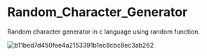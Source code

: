 # Random_Character_Generator
Random character generator in c language using random function.


![b11bed7d450fee4a2153391b1ec8cbc8ec3ab262](https://user-images.githubusercontent.com/68494604/92768437-a6208280-f3b5-11ea-8253-c96b000081d9.png)
